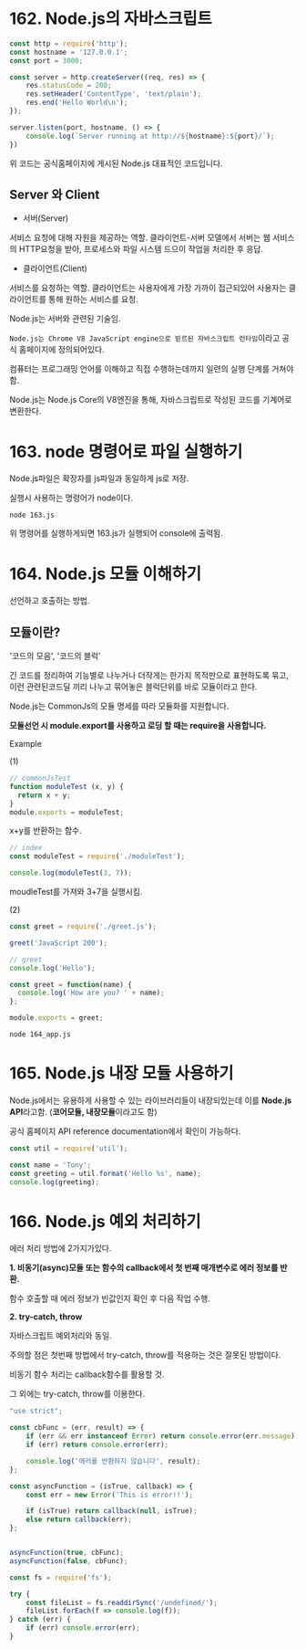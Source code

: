 # 162. Node.js의 자바스크립트

```javascript
const http = require('http');
const hostname = '127.0.0.1';
const port = 3000;

const server = http.createServer((req, res) => {
    res.statusCode = 200;
    res.setHeader('ContentType', 'text/plain');
    res.end('Hello World\n');
});

server.listen(port, hostname, () => {
    console.log(`Server running at http://${hostname}:${port}/`);
})
```

위 코드는 공식홈페이지에 게시된 Node.js 대표적인 코드입니다.

## Server 와 Client

* 서버(Server)

서비스 요청에 대해 자원을 제공하는 역할.
클라이언트-서버 모델에서 서버는 웹 서비스의 HTTP요청을 받아, 프로세스와 파일 시스템 드으이 작업을 처리한 후 응답.

* 클라이언트(Client)

서비스를 요청하는 역할.
클라이언트는 사용자에게 가장 가까이 접근되있어 사용자는 클라이언트를 통해 원하는 서비스를 요청.



Node.js는 서버와 관련된 기술임.

`Node.js는 Chrome V8 JavaScript engine으로 빋르된 자바스크립트 런타임`이라고 공식 홈페이지에 정의되어있다.

컴퓨터는 프로그래밍 언어를 이해하고 직접 수행하는데까지 일련의 실행 단계를 거쳐야함.

Node.js는 Node.js Core의 V8엔진을 통해, 자바스크립트로 작성된 코드를 기계어로 변환한다.



# 163. node 명령어로 파일 실행하기

Node.js파일은 확장자를 js파일과 동일하게 js로 저장.

실행시 사용하는 명령어가 node이다.

```shell
node 163.js
```

위 명령어를 실행하게되면 163.js가 실행되어 console에 출력됨.



# 164. Node.js 모듈 이해하기

선언하고 호출하는 방법.

## **모듈이란?**

'코드의 모음', '코드의 블럭'

긴 코드를 정리하여 기능별로 나누거나 더작게는 한가지 목적만으로 표현하도록 묶고, 이런 관련된코드딜 끼리 나누고 묶어놓은 블럭단위를 바로 모듈이라고 한다.

Node.js는 CommonJs의 모듈 명세를 따라 모듈화를 지원합니다.

**모듈선언 시 module.export를 사용하고 로딩 할 때는 require을 사용합니다.**

Example

(1)

```javascript
// commonJsTest
function moduleTest (x, y) {
  return x + y;
}
module.exports = moduleTest;
```

x+y를 반환하는 함수. 



```javascript
// index
const moduleTest = require('./moduleTest');

console.log(moduleTest(3, 7));
```

moudleTest를 가져와 3+7을 실행시킴.



(2) 

```javascript
const greet = require('./greet.js');

greet('JavaScript 200');
```

```javascript
// greet
console.log('Hello');

const greet = function(name) {
  console.log('How are you? ' + name);
};

module.exports = greet;
```

```shell
node 164_app.js
```



# 165. Node.js 내장 모듈 사용하기

Node.js에서는 유용하게 사용할 수 있는 라이브러리들이 내장되있는데 이를 **Node.js API**라고함.
(**코어모듈, 내장모듈**이라고도 함)

공식 홈페이지 API reference documentation에서 확인이 가능하다.

```javascript
const util = require('util');

const name = 'Tony';
const greeting = util.format('Hello %s', name);
console.log(greeting);
```



# 166. Node.js 예외 처리하기

에러 처리 방법에 2가지가있다.

<strong>1. 비동기(async)모듈 또는 함수의 callback에서 첫 번째 매개변수로 에러 정보를 반환.</strong>

함수 호출할 때 에러 정보가 빈값인지 확인 후 다음 작업 수행.



<strong>2. try-catch, throw</strong>

자바스크립트 예외처리와 동일.

주의할 점은 첫번째 방법에서 try-catch, throw를 적용하는 것은 잘못된 방법이다.

비동기 함수 처리는 callback함수를 활용할 것.

그 외에는 try-catch, throw를 이용한다.

```javascript
"use strict";

const cbFunc = (err, result) => {
    if (err && err instanceof Error) return console.error(err.message);
    if (err) return console.error(err);

    console.log('에러를 반환하지 않습니다', result);
};

const asyncFunction = (isTrue, callback) => {
    const err = new Error('This is error!!');

    if (isTrue) return callback(null, isTrue);
    else return callback(err);
};


asyncFunction(true, cbFunc);
asyncFunction(false, cbFunc);

const fs = require('fs');

try {
    const fileList = fs.readdirSync('/undefined/');
    fileList.forEach(f => console.log(f));
} catch (err) {
    if (err) console.error(err);
}
```

